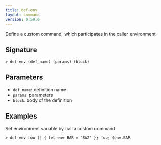 ```yaml
---
title: def-env
layout: command
version: 0.59.0
---
```


Define a custom command, which participates in the caller environment

## Signature

```> def-env (def_name) (params) (block)```

## Parameters

 -  `def_name`: definition name
 -  `params`: parameters
 -  `block`: body of the definition

## Examples

Set environment variable by call a custom command
```shell
> def-env foo [] { let-env BAR = "BAZ" }; foo; $env.BAR
```
